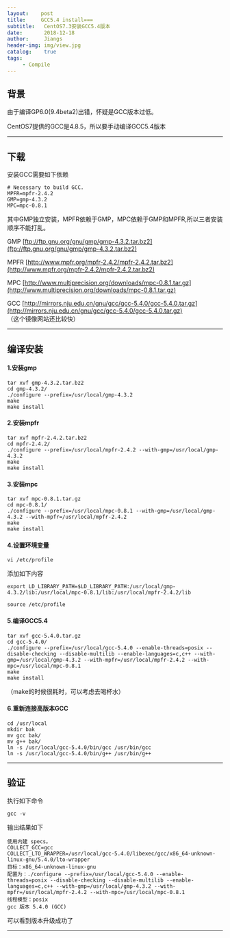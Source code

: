 ```yaml
---
layout:    post
title:     GCC5.4 install===
subtitle:   CentOS7.3安装GCC5.4版本   
date:       2018-12-18
author:     Jiangs
header-img: img/view.jpg
catalog:    true
tags:
     - Compile
---
```


## 背景

由于编译GP6.0(9.4beta2)出错，怀疑是GCC版本过低。

CentOS7提供的GCC是4.8.5，所以要手动编译GCC5.4版本

---

## 下载

安装GCC需要如下依赖


    # Necessary to build GCC.
    MPFR=mpfr-2.4.2
    GMP=gmp-4.3.2
    MPC=mpc-0.8.1

其中GMP独立安装，MPFR依赖于GMP，MPC依赖于GMP和MPFR,所以三者安装顺序不能打乱。

GMP [ftp://ftp.gnu.org/gnu/gmp/gmp-4.3.2.tar.bz2](ftp://ftp.gnu.org/gnu/gmp/gmp-4.3.2.tar.bz2)

MPFR [http://www.mpfr.org/mpfr-2.4.2/mpfr-2.4.2.tar.bz2](http://www.mpfr.org/mpfr-2.4.2/mpfr-2.4.2.tar.bz2)

MPC  [http://www.multiprecision.org/downloads/mpc-0.8.1.tar.gz](http://www.multiprecision.org/downloads/mpc-0.8.1.tar.gz)

GCC  [http://mirrors.nju.edu.cn/gnu/gcc/gcc-5.4.0/gcc-5.4.0.tar.gz](http://mirrors.nju.edu.cn/gnu/gcc/gcc-5.4.0/gcc-5.4.0.tar.gz)       
（这个镜像网站还比较快）

---

## 编译安装

#### 1.安装gmp

```
tar xvf gmp-4.3.2.tar.bz2               
cd gmp-4.3.2/               
./configure --prefix=/usr/local/gmp-4.3.2               
make    
make install
``` 

#### 2.安装mpfr

```
tar xvf mpfr-2.4.2.tar.bz2
cd mpfr-2.4.2/
./configure --prefix=/usr/local/mpfr-2.4.2 --with-gmp=/usr/local/gmp-4.3.2
make
make install
```

#### 3.安装mpc

```
tar xvf mpc-0.8.1.tar.gz
cd mpc-0.8.1/
./configure --prefix=/usr/local/mpc-0.8.1 --with-gmp=/usr/local/gmp-4.3.2 --with-mpfr=/usr/local/mpfr-2.4.2
make
make install
```

#### 4.设置环境变量
`vi /etc/profile`

添加如下内容

    export LD_LIBRARY_PATH=$LD_LIBRARY_PATH:/usr/local/gmp-4.3.2/lib:/usr/local/mpc-0.8.1/lib:/usr/local/mpfr-2.4.2/lib

`source /etc/profile`

#### 5.编译GCC5.4

```
tar xvf gcc-5.4.0.tar.gz
cd gcc-5.4.0/
./configure --prefix=/usr/local/gcc-5.4.0 --enable-threads=posix --disable-checking --disable-multilib --enable-languages=c,c++ --with-gmp=/usr/local/gmp-4.3.2 --with-mpfr=/usr/local/mpfr-2.4.2 --with-mpc=/usr/local/mpc-0.8.1
make
make install
```

（make的时候很耗时，可以考虑去喝杯水）

#### 6.重新连接高版本GCC

```
cd /usr/local
mkdir bak
mv gcc bak/
mv g++ bak/
ln -s /usr/local/gcc-5.4.0/bin/gcc /usr/bin/gcc
ln -s /usr/local/gcc-5.4.0/bin/g++ /usr/bin/g++
```

---

## 验证

执行如下命令

`gcc -v`

输出结果如下

```
使用内建 specs。
COLLECT_GCC=gcc
COLLECT_LTO_WRAPPER=/usr/local/gcc-5.4.0/libexec/gcc/x86_64-unknown-linux-gnu/5.4.0/lto-wrapper
目标：x86_64-unknown-linux-gnu
配置为：./configure --prefix=/usr/local/gcc-5.4.0 --enable-threads=posix --disable-checking --disable-multilib --enable-languages=c,c++ --with-gmp=/usr/local/gmp-4.3.2 --with-mpfr=/usr/local/mpfr-2.4.2 --with-mpc=/usr/local/mpc-0.8.1
线程模型：posix
gcc 版本 5.4.0 (GCC)
```

可以看到版本升级成功了

---


